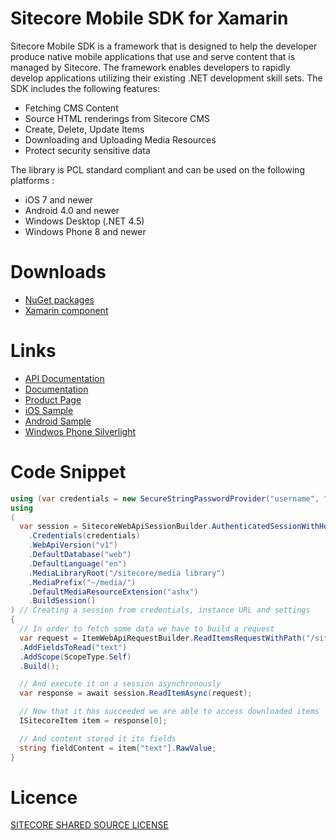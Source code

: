 Sitecore Mobile SDK for Xamarin
========

Sitecore Mobile SDK is a framework that is designed to help the developer produce native mobile applications that use and serve content that is managed by Sitecore. The framework enables developers to rapidly develop applications utilizing their existing .NET development skill sets. 
The SDK includes the following features:

* Fetching CMS Content
* Source HTML renderings from Sitecore CMS
* Create, Delete, Update Items
* Downloading and Uploading Media Resources
* Protect security sensitive data

The library is PCL standard compliant and can be used on the following platforms :

* iOS 7 and newer
* Android 4.0 and newer
* Windows Desktop (.NET 4.5)
* Windows Phone 8 and newer

# Downloads
- [NuGet packages](https://www.nuget.org/packages/Sitecore.MobileSDK.Xamarin/)
- [Xamarin component](https://components.xamarin.com/view/Sitecore.Mobile.SDK)

# Links
- [API Documentation](http://sitecore.github.io/sitecore-xamarin-pcl-sdk/v1.0/)
- [Documentation](https://doc.sitecore.net/Products/Mobile_SDK_for_Xamarin)
- [Product Page](https://dev.sitecore.net/en/Downloads/Sitecore_Mobile_SDK_for_Xamarin/1_0/Sitecore_Mobile_SDK_10_for_Xamarin.aspx)
- [iOS Sample](https://github.com/Sitecore/sitecore-xamarin-pcl-sdk/tree/master/app/WhiteLabel/iOS)
- [Android Sample](https://github.com/Sitecore/sitecore-xamarin-pcl-sdk/tree/master/app/WhiteLabel/Android/WhiteLabel-Android)
- [Windwos Phone Silverlight](https://github.com/Sitecore/sitecore-xamarin-pcl-sdk/tree/master/app/WhiteLabel/WindwosPhoneSilverlight/WhiteLabel-WindowsPhoneSilverlight)


# Code Snippet
```csharp
using (var credentials = new SecureStringPasswordProvider("username", "password")) // providing secure credentials
using 
(
  var session = SitecoreWebApiSessionBuilder.AuthenticatedSessionWithHost(instanceUrl)
    .Credentials(credentials)
    .WebApiVersion("v1")
    .DefaultDatabase("web")
    .DefaultLanguage("en")
    .MediaLibraryRoot("/sitecore/media library")
    .MediaPrefix("~/media/")
    .DefaultMediaResourceExtension("ashx")
    .BuildSession()
) // Creating a session from credentials, instance URL and settings
{
  // In order to fetch some data we have to build a request
  var request = ItemWebApiRequestBuilder.ReadItemsRequestWithPath("/sitecore/content/home")
  .AddFieldsToRead("text")
  .AddScope(ScopeType.Self)
  .Build();

  // And execute it on a session asynchronously
  var response = await session.ReadItemAsync(request);

  // Now that it has succeeded we are able to access downloaded items
  ISitecoreItem item = response[0];

  // And content stored it its fields
  string fieldContent = item["text"].RawValue;
}
```
# Licence
[SITECORE SHARED SOURCE LICENSE](https://github.com/Sitecore/sitecore-xamarin-pcl-sdk/blob/master/license.txt)